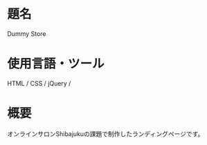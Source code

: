 # 題名

Dummy Store


# 使用言語・ツール

HTML / CSS / jQuery /


# 概要

オンラインサロンShibajukuの課題で制作したランディングページです。
